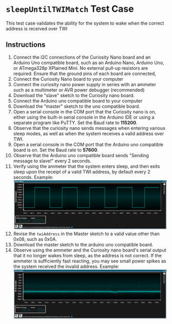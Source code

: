 # `sleepUntilTWIMatch` Test Case
This test case validates the ability for the system to wake when the correct address is received over TWI

## Instructions
1. Connect the I2C connections of the Curiosity Nano board and an Arduino Uno compatible board, such as an Arduino Nano, Arduino Uno, or ATmega328p XPlained Mini. No external pull-up resistors are required. Ensure that the ground pins of each board are connected,
2. Connect the Curiosity Nano board to your computer
3. Connect the curiosity nano power supply in series with an ammeter such as a multimeter or AVR power debugger (recommended)
4. Download the "slave" sketch to the Curiosity nano board.
5. Connect the Arduino uno compatible board to your computer
6. Download the "master" sketch to the uno compatible board.
7. Open a serial console in the COM port that the Curiosity nano is on, either using the built-in serial console in the Arduino IDE or using a separate program like PuTTY. Set the Baud rate to **115200**.
8. Observe that the curiosity nano sends messages when entering various sleep modes, as well as when the system receives a valid address over TWI.
9. Open a serial console in the COM port that the Arduino uno compatible board is on. Set the Baud rate to **57600**.
10. Observe that the Arduino uno compatible board sends "Sending message to slave!" every 2 seconds.
11. Verify using the ammeter that the system enters sleep, and then exits sleep upon the receipt of a valid TWI address, by default every 2 seconds. 
Example:
![right_address.png](right_address.png)
12. Revise the `twiAddress` in the Master sketch to a valid value other than 0x08, such as 0x0A.
13. Download the master sketch to the arduino uno compatible board.
14. Observe using the ammeter and the Curiosity nano board's serial output that it no longer wakes from sleep, as the address is not correct. If the ammeter is sufficiently fast reacting, you may see small power spikes as the system received the invalid address. 
Example:
![right_address.png](wrong_address.png)